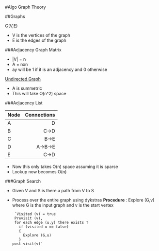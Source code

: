 #Algo Graph Theory

##Graphs

G(V,E)
- V is the vertices of the graph
- E is the edges of the graph

###Adjacency Graph Matrix

- |V| = n
- A = nxn
- ay will be 1 if it is an adjacency and 0 otherwise

<u>Undirected Graph</u>
- A is summetric
- This will take O(n^2) space

###Adjacency List

|Node|Connections|
|----|----------:|
|A   |D          |
|B   |C->D       |
|C   |B->E       |
|D   |A->B->E    |
|E   |C->D       |

- Now this only takes O(n) space assuming it is sparse
- Lookup now becomes O(n)


###Graph Search
- Given V and S is there a path from V to S
- Process over the entire graph using dykstras
<b>Procedure</b> : Explore (G,v) where G is the input graph and v is the start vertex

       `Visited (v) = true
       Previsit (v),
       for each edge (u,y) there exists T
         if (visited u == false)
         {
           Explore (G,u)
         }
      post visit(v)`
